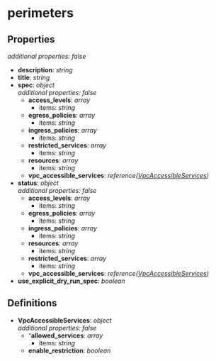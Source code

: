 # perimeters

<!-- markdownlint-disable MD036 -->

## Properties

*additional properties: false*

- **description**: *string*
- **title**: *string*
- **spec**: *object*
  <br>*additional properties: false*
  - **access_levels**: *array*
    - items: *string*
  - **egress_policies**: *array*
    - items: *string*
  - **ingress_policies**: *array*
    - items: *string*
  - **restricted_services**: *array*
    - items: *string*
  - **resources**: *array*
    - items: *string*
  - **vpc_accessible_services**: *reference([VpcAccessibleServices](#refs-VpcAccessibleServices))*
- **status**: *object*
  <br>*additional properties: false*
  - **access_levels**: *array*
    - items: *string*
  - **egress_policies**: *array*
    - items: *string*
  - **ingress_policies**: *array*
    - items: *string*
  - **resources**: *array*
    - items: *string*
  - **restricted_services**: *array*
    - items: *string*
  - **vpc_accessible_services**: *reference([VpcAccessibleServices](#refs-VpcAccessibleServices))*
- **use_explicit_dry_run_spec**: *boolean*

## Definitions

- **VpcAccessibleServices**<a name="refs-VpcAccessibleServices"></a>: *object*
  <br>*additional properties: false*
  - ⁺**allowed_services**: *array*
    - items: *string*
  - **enable_restriction**: *boolean*